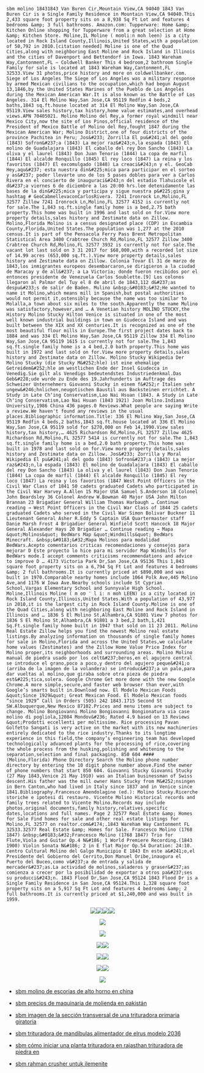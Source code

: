 
```
sbm molino 18431843 Van Buren Cir,Mountain View,CA 94040 1843 Van Buren Cir is a Single Family Residence in Mountain View,CA 94040.This 2,433 square foot property sits on a 8,938 Sq Ft Lot and features 4 bedrooms &amp; 3 full bathrooms. Amazon.com: Tupperware: Home &amp; Kitchen Online shopping for Tupperware from a great selection at Home &amp; Kitchen Store. Moline,IL Moline ( moʊliːn moh leen) is a city located in Rock Island County,Illinois,United States,with a population of 50,792 in 2010.[citation needed] Moline is one of the Quad Cities,along with neighboring East Moline and Rock Island in Illinois and the cities of Davenport and Bettendorf in Iowa. 1843 Wareham Way,Cantonment,FL — Coldwell Banker This 4 bedroom,2 bathroom Single Family for sale is located at 1843 Wareham Way,Cantonment,FL 32533.View 31 photos,price history and more on coldwellbanker.com. Siege of Los Angeles The Siege of Los Angeles was a military response by armed Mexican civilians to the occupation,which had begun August 13,1846,by the United States Marines of the Pueblo de Los Angeles during the Mexican American War.It is also known as the Battle of Los Angeles. 314 El Molino Way,San Jose,CA 95119 Redfin 4 beds,2 baths,1843 sq.ft.house located at 314 El Molino Way,San Jose,CA 95119.View sales history,tax history,home value estimates,and overhead views.APN 70405021. Molino Molino del Rey,a former royal windmill near Mexico City,now the site of Los Pinos,official residence of the President of Mexico Battle of Molino del Rey,fought 1847 during the Mexican American War; Molino District,one of four districts of the province Pachitea in Peru; Jos&#233; Zorrilla El pu&#241;al del godo (1843) Sofron&#237;a (1843) La mejor raz&#243;n,la espada (1843) El molino de Guadalajara (1843) El caballo del rey Don Sancho (1843) La oliva y el laurel (1843) Don Juan Tenorio (1844) La copa de marfil (1844) El alcalde Ronquillo (1845) El rey loco (1847) La reina y los favoritos (1847) El excomulgado (1848) La creaci&#243;n y el. GeoCab Hey,aqu&#237; esta nuestra din&#225;mica para participar en el sorteo y as&#237; poder llevarte uno de los 5 pases dobles para ver a Carlos Rivera en el concierto de inauguraci&#243;n del estadio Tlahuicole el d&#237;a viernes 6 de diciembre a las 20:00 hrs.lee detenidamente las bases de la din&#225;mica y participa y sigue nuestra p&#225;gina y hashtag # GeoCabmellevaconCarlosRivera. 7241 Ironrock Ln,Molino,FL 32577 Zillow 7241 Ironrock Ln,Molino,FL 32577 4152 is currently not for sale.The 1,843 sq.ft.single family home is a bed,2.75 bath property.This home was built in 1996 and last sold on for.View more property details,sales history and Zestimate data on Zillow. Molino,Florida Molino is a census designated place (CDP) in Escambia County,Florida,United States.The population was 1,277 at the 2010 census.It is part of the Pensacola Ferry Pass Brent Metropolitan Statistical Area 3400 Crabtree Church Rd,Molino,FL 32577 Zillow 3400 Crabtree Church Rd,Molino,FL 32577 3932 is currently not for sale.The vacant lot last sold on 3 31 2017 for $68,000,with a recorded lot size of 14.99 acres (653,000 sq.ft.).View more property details,sales history and Zestimate data on Zillow. Colonia Tovar El 31 de marzo de 1843,los inmigrantes europeos desembarcaron,se dirigieron a la ciudad de Maracay y de all&#237; a La Victoria; donde fueron recibidos por el entonces presidente de Venezuela Carlos Soublette.[9] Los colonos llegaron al Palmar del Tuy el 8 de abril de 1843,112 d&#237;as despu&#233;s de salir de Baden. Mulino &nbsp;&#0183;&#32;He wanted to name it Molino,which means mill in Spanish,but postal authorities would not permit it,ostensibly because the name was too similar to Molalla,a town about six miles to the south.Apparently the name Mulino was satisfactory,however,and … A Venetian history MOLINO STUCKY,the History Molino Stucky Hilton Venice is situated in one of the most well known industrial buildings in town on Giudecca Island and was built between the XIX and XX centuries.It is recognized as one of the most beautiful flour mills in Europe.The first project dates back to 1884 and was 334 El Molino Way,San Jose,CA 95119 Zillow 334 El Molino Way,San Jose,CA 95119 1615 is currently not for sale.The 1,843 sq.ft.single family home is a 4 bed,2.0 bath property.This home was built in 1972 and last sold on for.View more property details,sales history and Zestimate data on Zillow. Molino Stucky Wikipedia Der Molino Stucky (die Stucky M&#252;hle) ist eine ehemalige Getreidem&#252;hle am westlichen Ende der Insel Giudecca in Venedig.Sie gilt als Venedigs bedeutendstes Industriedenkmal.Das Geb&#228;ude wurde zu Ende des 19.Jahrhunderts im Auftrage des Schweizer Unternehmers Giovanni Stucky in einem f&#252;r Italien sehr ungew&#246;hnlichen,neugotischen Baustil aus Backsteinen errichtet. A Study in Late Chʻing Conservatism,Lao Nai Hsuan (1843. A Study in Late Chʻing Conservatism,Lao Nai Hsuan (1843 1921) Joan Molino.Indiana University,1986 China 436 pages.0 Reviews.What people are saying Write a review.We haven't found any reviews in the usual places.Bibliographic information.Title: 336 El Molino Way,San Jose,CA 95119 Redfin 4 beds,2 baths,1843 sq.ft.house located at 336 El Molino Way,San Jose,CA 95119 sold for $270,000 on Feb 14,1990.View sales history,tax history,… 4625 Richardson Rd,Molino,FL 32577 Zillow 4625 Richardson Rd,Molino,FL 32577 5414 is currently not for sale.The 1,843 sq.ft.single family home is a bed,2.0 bath property.This home was built in 1978 and last sold on for.View more property details,sales history and Zestimate data on Zillow. Jos&#233; Zorrilla y Moral Wikipedia El pu&#241;al del godo (1843) Sofron&#237;a (1843) La mejor raz&#243;n,la espada (1843) El molino de Guadalajara (1843) El caballo del rey Don Sancho (1843) La oliva y el laurel (1843) Don Juan Tenorio (1844) La copa de marfil (1844) El alcalde Ronquillo (1845) El rey loco (1847) La reina y los favoritos (1847 West Point Officers in the Civil War Class of 1841 50 cadets graduated Cadets who participated in the Civil War Harvey A.Allen 15 Major USA Samuel S.Anderson 18 Colonel John Beardsley 36 Colonel Andrew W.Bowman 40 Major USA John Milton Brannan 23 Brigadier General William Thomas Harbaugh … Continue reading → West Point Officers in the Civil War Class of 1844 25 cadets graduated Cadets who served in the Civil War Simon Bolivar Buckner 11 Lieutenant General Asher R.Eddy 5 Captain USA Quartermaster staff Danie Marsh Frost 4 Brigadier General Winfield Scott Hancock 18 Major General Alexander Hays 20 Brigadier … Continue reading → Mapa &quot;Molinos&quot; BedWars Map &quot;Windmills&quot; BedWars Minecraft. &nbsp;&#0183;&#32;Mapa Molinos para modalidad BedWars.Acepto comentarios criticas recomendaciones y consejos para mejorar D Este proyecto lo hice para mi servidor Map Windmills for BedWars mode.I accept comments criticisms recommendations and advice to improve D … 4173 Victoria Park Dr,San Jose,CA 95136 This 1,843 square foot property sits on a 6,794 Sq Ft Lot and features 4 bedrooms &amp; 2 full bathrooms.It is currently priced at $890,000 and was built in 1970.Comparable nearby homes include 1064 Polk Ave,445 Molino Ave,and 1176 W Iowa Ave.Nearby schools include St Cyprian School,Vargas Elementary School and Sunnyvale High School. Moline,Illinois Moline ( m oʊ ˈ l iː n moh LEEN) is a city located in Rock Island County,Illinois,United States.With a population of 43,977 in 2010,it is the largest city in Rock Island County.Moline is one of the Quad Cities,along with neighboring East Moline and Rock Island in Illinois and … 1836 S El Molino St,Alhambra,CA 91801 View 7 photos for 1836 S El Molino St,Alhambra,CA 91801 a 3 bed,2 bath,1,421 Sq.Ft.single family home built in 1947 that sold on 11 23 2011. Molino Real Estate Zillow helps you find the newest Molino real estate listings.By analyzing information on thousands of single family homes for sale in Molino,Florida and across the United States,we calculate home values (Zestimates) and the Zillow Home Value Price Index for Molino proper,its neighborhoods and surrounding areas. Molino Molino manual de piedra usado por los celt&#237;beros,en el agujero central se introduce el grano,poco a poco,y dentro del agujero peque&#241;o (arriba de la imagen de la volandera) se introduc&#237;a un palo,para dar vueltas al molino,que giraba sobre otra pieza de piedra est&#225;tica,solera. Google Chrome Get more done with the new Google Chrome.A more simple,secure,and faster web browser than ever,with Google’s smarts built in.Download now. El Modelo Mexican Foods &quot;Since 1929&quot; Great Mexican Food. El Modelo Mexican foods “since 1929” Call in Orders (505) 242 1843.1715 Second St SW.Albuquerque,New Mexico 87102.Prices and menu items are subject to change. Molino Bongiovanni Molino Bongiovanni Bongionatura via case molino di pogliola,12084 Mondov&#236; Rated 4.9 based on 13 Reviews &quot;Prodotti eccellenti per moltissime. Rice processing Pavan Golfetto Sangati is very active on the market with its new machineries entirely dedicated to the rice industry.Thanks to its longtime experience in this field,the company’s engineering team has developed technologically advanced plants for the processing of rice,covering the whole process from the husking,polishing and whitening to the separation,selection and final packaging. 850 604 #### (Molino,Florida) Phone Directory Search the Molino phone number directory by entering the 10 digit phone number above.Find the owner of phone numbers that start 850 604. Giovanni Stucky Giovanni Stucky (27 May 1843,Venice 21 May 1910) was an Italian businessman of Swiss descent.His father was the mill owner Hans Stucky from M&#252;nsingen in Bern Canton,who had lived in Italy since 1837 and in Venice since 1841.Bibliography.Francesco Amendolagine (ed.): Molino Stucky.Ricerche storiche e ipotesi di restauro. Vicente Molino Historical records and family trees related to Vicente Molino.Records may include photos,original documents,family history,relatives,specific dates,locations and full names. Page 2 32577 Real Estate &amp; Homes for Sale Find homes for sale and other real estate listings for Molino,FL 32577 on realtor.com&#174;.1843 Wareham Way Cantonment FL 32533.32577 Real Estate &amp; Homes for Sale. Francesco Molino (1768 1847) &nbsp;&#0183;&#32;Francesco Molino (1768 1847) Trio for Flute,Viola and Guitar Op.4 N&#186; 1 World Premiere Recording.(1843 1900) Violin Sonata N&#186; 2 in E flat Major Op.54 Duration: 24:10. Centro Cultural Molino del Galgo Municipio E 1843 En este a&#241;o,el Presidente del Gobierno del Cerrito,Don Manuel Oribe,inaugura el Puerto del Buceo,como v&#237;a de entrada y salida de mercader&#237;as.La actividad de molinos,saladeros y graser&#237;as comienza a crecer por la posibilidad de exportar a otros pa&#237;ses su producci&#243;n. 1843 Flood Dr,San Jose,CA 95124 1843 Flood Dr is a Single Family Residence in San Jose,CA 95124.This 1,328 square foot property sits on a 5,917 Sq Ft Lot and features 4 bedrooms &amp; 2 full bathrooms.It is currently priced at $1,240,000 and was built in 1959. 
```

<div align="center">

<a href="https://es-mill.shibang-china.com/github&k=sbm+molino+1843"><img src="https://static.shibang-china.com/es/mill/index.jpg"></a><a href="https://es-mill.shibang-china.com/materials.htmlgithub&k=sbm+molino+1843"><img src="https://static.shibang-china.com/es/mill/materials.jpg"></a><a href="https://es-mill.shibang-china.com/about.htmlgithub&k=sbm+molino+1843"><img src="https://static.shibang-china.com/es/mill/about.jpg"></a><a href="https://es-mill.shibang-china.com/contact.htmlgithub&k=sbm+molino+1843"><img src="https://static.shibang-china.com/es/mill/contact.jpg"></a>

<a href="https://es-mill.shibang-china.com/github&k=sbm+molino+1843"><img src="https://static.shibang-china.com/es/mill/banner.jpg"></a>

<a href="https://swt.shibang-china.com/github&k=sbm+molino+1843"><img src="https://static.shibang-china.com/es/mill/chat.jpg"></a>

<a href="https://es-mill.shibang-china.com/products/vertical-roller-mill.htmlgithub&k=sbm+molino+1843"><img src="https://static.shibang-china.com/es/mill/vertical.jpg"></a><a href="https://es-mill.shibang-china.com/products/raymond-mill.htmlgithub&k=sbm+molino+1843"><img src="https://static.shibang-china.com/es/mill/raymond.jpg"></a>

<a href="https://es-mill.shibang-china.com/products/ultrafine-grinding-mill.htmlgithub&k=sbm+molino+1843"><img src="https://static.shibang-china.com/es/mill/ultrafine.jpg"></a><a href="https://es-mill.shibang-china.com/products/trapezium-grinding-mill.htmlgithub&k=sbm+molino+1843"><img src="https://static.shibang-china.com/es/mill/trapezium.jpg"></a>

<a href="https://es-mill.shibang-china.com/products/ball-mill.htmlgithub&k=sbm+molino+1843"><img src="https://static.shibang-china.com/es/mill/ball.jpg"></a><a href="https://es-mill.shibang-china.com/products/hammer-mill.htmlgithub&k=sbm+molino+1843"><img src="https://static.shibang-china.com/es/mill/hammer.jpg"></a>

<a href="https://swt.shibang-china.com/github&k=sbm+molino+1843"><img src="https://static.shibang-china.com/es/mill/case.jpg"></a>

</div>


* [sbm molino de escorias de alto horno en china](sbm%20molino%20de%20escorias%20de%20alto%20horno%20en%20china.md)

* [sbm precios de maquinaria de molienda en pakistán](sbm%20precios%20de%20maquinaria%20de%20molienda%20en%20pakist%C3%A1n.md)

* [sbm imagen de la sección transversal de una trituradora primaria giratoria](sbm%20imagen%20de%20la%20secci%C3%B3n%20transversal%20de%20una%20trituradora%20primaria%20giratoria.md)

* [sbm trituradora de mandíbulas alimentador de elrus modelo 2036](sbm%20trituradora%20de%20mand%C3%ADbulas%20alimentador%20de%20elrus%20modelo%202036.md)

* [sbm cómo iniciar una planta trituradora en rajasthan trituradora de piedra en](sbm%20c%C3%B3mo%20iniciar%20una%20planta%20trituradora%20en%20rajasthan%20trituradora%20de%20piedra%20en.md)

* [sbm rahman crusher untuk ilemenite](sbm%20rahman%20crusher%20untuk%20ilemenite.md)